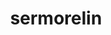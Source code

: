 ---
title: sermorelin
popular_name: "Sermorelin"
developmental_codes: ["Sermorelin"]
street_names: ["GRF", "Sermorelin"]
product_names: ["Sermorelin Peptide"]
description: "Sermorelin acetate, also known as GHRH (1-29), is a peptide analogue of growth hormone-releasing hormone (GHRH) which is used as a diagnostic agent to assess growth hormone (GH) secretion for the purpose of diagnosing growth hormone deficiency. It is a 29-amino acid polypeptide representing the 1–29 fragment from endogenous human GHRH, thought to be the shortest fully functional fragment of GHRH."
short_description: "GHRH 1-29 fragment peptide for assessing and stimulating growth hormone secretion with anti-aging and recovery benefits."
benefits: ["Natural growth hormone stimulation", "Improved sleep quality and recovery", "Enhanced muscle growth and strength", "Better body composition and fat loss", "Anti-aging and longevity benefits", "Improved cognitive function", "Stimulates growth hormone release"]
dosage_levels: ["Beginner: 1-2mg daily (subcutaneous)", "Intermediate: 2-3mg daily (subcutaneous)", "Advanced: 3-4mg daily (subcutaneous)", "Best taken before bed for optimal results"]
research: ["wikipedia: https://en.wikipedia.org/wiki/sermorelin", "pubmed: https://pubmed.ncbi.nlm.nih.gov/?term=sermorelin", "clinical trials: https://clinicaltrials.gov/search?term=sermorelin", "pubmed study: https://pubmed.ncbi.nlm.nih.gov/40244089/", "pubmed study: https://pubmed.ncbi.nlm.nih.gov/39456984/"]
tags: ["growth hormone", "sleep", "recovery", "subcutaneous"]
affiliate_links: []
is_natty: true
created_at: 2025-10-17T08:25:41.104Z
last_updated_at: 2025-10-19T03:36:05.969Z
---